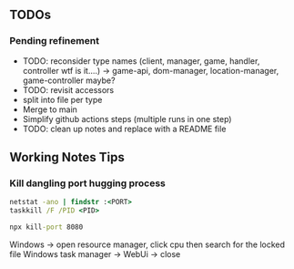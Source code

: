 ﻿## TODOs

### Pending refinement
- TODO: reconsider type names (client, manager, game, handler, controller wtf is it....) -> game-api, dom-manager, location-manager, game-controller maybe?   
- TODO: revisit accessors
- split into file per type
- Merge to main
- Simplify github actions steps (multiple runs in one step)
- TODO: clean up notes and replace with a README file

## Working Notes Tips

### Kill dangling port hugging process
```cmd
netstat -ano | findstr :<PORT>
taskkill /F /PID <PID>

npx kill-port 8080
```

Windows -> open resource manager, click cpu then search for the locked file
Windows task manager -> WebUi -> close